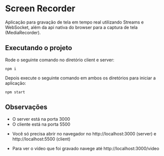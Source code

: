 # Screen Recorder

Aplicação para gravação de tela em tempo real utilizando Streams e WebSocket, além da api nativa do browser para a captura de tela (MediaRecorder).

## Executando o projeto

Rode o seguinte comando no diretório client e server:

```console
npm i
```

Depois execute o seguinte comando em ambos os diretórios para iniciar a aplicação:

```console
npm start
```

## Observações

- O server está na porta 3000
- O cliente está na porta 5500

* Você só precisa abrir no navegador no http://localhost:3000 (server) e http://localhost:5500 (client)

* Para ver o vídeo que foi gravado navege até http://localhost:3000/video
